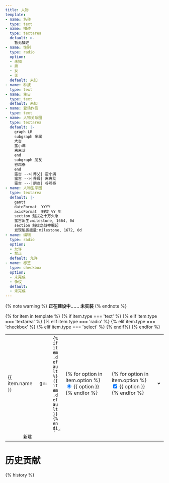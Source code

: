```yaml
---
title: 人物
template:
- name: 名称
  type: text
- name: 描述
  type: textarea
  default: >-
    暂无描述
- name: 性别
  type: radio
  option:
  - 未知
  - 男
  - 女
  - 无
  default: 未知
- name: 种族
  type: text
- name: 生日
  type: text
  default: 未知
- name: 登场作品
  type: text
- name: 人物关系图
  type: textarea
  default: |-
    graph LR
    subgraph 亲属
    大吉
    蛮小满
    离离艾
    end
    subgraph 朋友
    谷鸡泰
    end
    蛮吉 -->|养父| 蛮小满
    蛮吉 -->|养母| 离离艾
    蛮吉 ---|朋友| 谷鸡泰
- name: 人物生平图
  type: textarea
  default: |-
    gantt
    dateFormat  YYYY
    axisFormat  魁拔 %Y 年
    section 魁拔之十万火急
    蛮吉出生:milestone, 1664, 0d
    section 魁拔之战神崛起
    发现魁拔能量:milestone, 1672, 0d
- name: 编辑
  type: radio
  option:
  - 允许
  - 禁止
  default: 允许
- name: 标签
  type: checkbox
  option:
  - 未完成
  - 争议
  default:
  - 未完成
---
```


{% note warning %}
**正在建设中…… 未实装**
{% endnote %}

<form id="new" action="worker" method="POST">
  <table>
    <tbody>
      {% for item in template %}
      <tr>
        <td>{{ item.name }}</td>
        {% if item.type === 'text' %}
          <td><input type="text" name="{{ item.name }}"{% if item.default %} value="{{ item.default }}"{% endif%}></td>
        {% elif item.type === 'textarea' %}
          <td><textarea name="{{ item.name }}" rows="20">{% if item.default %}{{ item.default }}{% endif%}</textarea></td>
        {% elif item.type === 'radio' %}
          <td>
            {% for option in item.option %}
            <label>
              <input type="radio" name="{{ item.name }}" value="{{ option }}"{% if item.default and item.default == option %} checked="true"{% endif%}>
              {{ option }}
            </label>
            {% endfor %}
          </td>
        {% elif item.type === 'checkbox' %}
          <td>
            {% for option in item.option %}
            <label>
              <input type="checkbox" name="{{ item.name }}" value="{{ option }}"{% if item.default and item.default.indexOf(option) != -1 %} checked="true"{% endif%}>
              {{ option }}
            </label>
            {% endfor %}
          </td>
        {% elif item.type === 'select' %}
          <td>
            <select name="{{ item.name }}">
            {% for option in item.option %}
              <option value="{{ option }}"{% if item.default and item.default == option %} selected="true"{% endif%}>{{ option }}</option>
            {% endfor %}
            </select>
          </td>
        {% endif%}
      </tr>
      {% endfor %}
      <tr>
        <td colspan="2"><input type="submit" value="新建"></td>
      </tr>
    </tbody>
  </table>
</form>

<style>
  #new td[colspan="2"] {
    text-align: center;
  }
  #new td > * {
    border: 0;
    outline: 0;
    width: 100% !important;
    background: #00000000;
    background: transparent;
  }
</style>

# 历史贡献
{% history %}